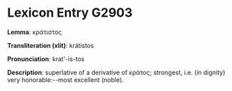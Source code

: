 # Lexicon Entry G2903

**Lemma**: κράτιστος

**Transliteration (xlit)**: krátistos

**Pronunciation**: krat'-is-tos

**Description**:
superlative of a derivative of κράτος; strongest, i.e. (in dignity) very honorable:--most excellent (noble).
